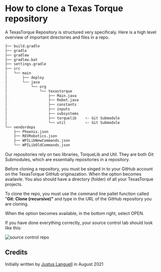 # How to clone a Texas Torque repository

A TexasTorque Repository is structured very specificaly. Here is a high level overview of important directories and files in a repo.

```sh
├── build.gradle
├── gradle
├── gradlew
├── gradlew.bat
├── settings.gradle
├── src
│   └── main
│       ├── deploy
│       └── java
│           └── org
│               └── texastorque
│                   ├── Main.java
│                   ├── Robot.java
│                   ├── constants
│                   ├── inputs
│                   ├── subsystems
│                   ├── torquelib    <- Git Submodule
│                   └── util         <- Git Submodule 
└── vendordeps
    ├── Phoenix.json
    ├── REVRobotics.json
    ├── WPILibNewCommands.json
    └── WPILibOldCommands.json
```

Our repositories rely on two libraries, TorqueLib and Util. They are both Git Submodules, which are essentially repositories in a repository.

Before cloning a repository, you must be singed in to your GitHub account on the TexasTorque GitHub originazation. When the option becomes availavle. You also should have a directory (folder) of all your TexasTorque projects.

To clone the repo, you must use the command line pallet function called "**Git: Clone (recursive)"** and type in the URL of the GitHub repository you are cloning.

When the option becomes available, in the bottom right, select OPEN.

If you have done everything correctly, your source control tab should look like this:

![source control repo](/static/imgs/correctsourcecontrol.png)

## Credits

Initially written by [Justus Languell](https://github.com/Juicestus) in August 2021
